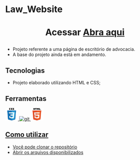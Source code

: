 # Law_Website

<h1 align="center">
  <p>Acessar <a href="https://borges-camila.github.io/Law_Website/">Abra aqui</a></p>
  
</h1>
 
- Projeto referente a uma página de escritório de advocacia.
- A base do projeto ainda está em andamento.

## Tecnologias

- Projeto elaborado utilizando HTML e CSS;

## Ferramentas

<p align="left"> <a href="https://www.w3schools.com/css/" target="_blank" rel="noreferrer"> <img src="https://raw.githubusercontent.com/devicons/devicon/master/icons/css3/css3-original-wordmark.svg" alt="css3" width="40" height="40"/> </a> <a href="https://git-scm.com/" target="_blank" rel="noreferrer"> <img src="https://www.vectorlogo.zone/logos/git-scm/git-scm-icon.svg" alt="git" width="40" height="40"/> </a> <a href="https://www.w3.org/html/" target="_blank" rel="noreferrer"> <img src="https://raw.githubusercontent.com/devicons/devicon/master/icons/html5/html5-original-wordmark.svg" alt="html5" width="40" height="40"/> </a> <a href="https://reactjs.org/" target="_blank" rel="noreferrer">

## Como utilizar

- Você pode clonar o repositório
- Abrir os arquivos disponibilizados
